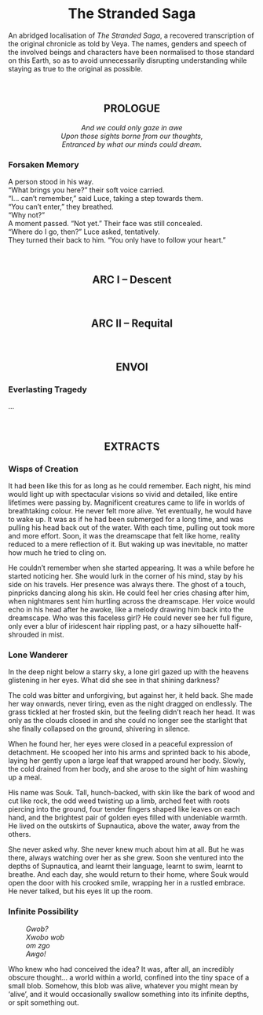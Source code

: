 <h1 align="center"> The Stranded Saga </h1>

An abridged localisation of *The Stranded Saga*, a recovered transcription of the original chronicle as told by Veya. The names, genders and speech of the involved beings and characters have been normalised to those standard on this Earth, so as to avoid unnecessarily disrupting understanding while staying as true to the original as possible.


<br>


<h2 align="center" name="Prologue"> PROLOGUE </h2>

<div align="center">
<em>And we could only gaze in awe</em> <br>
<em>Upon those sights borne from our thoughts,</em> <br>
<em>Entranced by what our minds could dream.</em> <br>
</div>

### Forsaken Memory
A person stood in his way.  
“What brings you here?” their soft voice carried.  
“I... can’t remember,” said Luce, taking a step towards them.  
“You can’t enter,” they breathed.  
“Why not?”  
A moment passed. “Not yet.” Their face was still concealed.  
“Where do I go, then?” Luce asked, tentatively.  
They turned their back to him. “You only have to follow your heart.”  


<br>


<h2 align="center" name="Arc-I"> ARC I – Descent </h2>


<br>


<h2 align="center" name="Arc-II"> ARC II – Requital </h2>


<br>


<h2 align="center" name="Envoi"> ENVOI </h2>

### Everlasting Tragedy
...


<br>


<h2 align="center" name="Extracts"> EXTRACTS </h2>

### Wisps of Creation
It had been like this for as long as he could remember. Each night, his mind would light up with spectacular visions so vivid and detailed, like entire lifetimes were passing by. Magnificent creatures came to life in worlds of breathtaking colour. He never felt more alive. Yet eventually, he would have to wake up. It was as if he had been submerged for a long time, and was pulling his head back out of the water. With each time, pulling out took more and more effort. Soon, it was the dreamscape that felt like home, reality reduced to a mere reflection of it. But waking up was inevitable, no matter how much he tried to cling on.

He couldn’t remember when she started appearing. It was a while before he started noticing her. She would lurk in the corner of his mind, stay by his side on his travels. Her presence was always there. The ghost of a touch, pinpricks dancing along his skin. He could feel her cries chasing after him, when nightmares sent him hurtling across the dreamscape. Her voice would echo in his head after he awoke, like a melody drawing him back into the dreamscape. Who was this faceless girl? He could never see her full figure, only ever a blur of iridescent hair rippling past, or a hazy silhouette half-shrouded in mist.

### Lone Wanderer
In the deep night below a starry sky, a lone girl gazed up with the heavens glistening in her eyes. What did she see in that shining darkness?

The cold was bitter and unforgiving, but against her, it held back. She made her way onwards, never tiring, even as the night dragged on endlessly. The grass tickled at her frosted skin, but the feeling didn’t reach her head. It was only as the clouds closed in and she could no longer see the starlight that she finally collapsed on the ground, shivering in silence.

When he found her, her eyes were closed in a peaceful expression of detachment. He scooped her into his arms and sprinted back to his abode, laying her gently upon a large leaf that wrapped around her body. Slowly, the cold drained from her body, and she arose to the sight of him washing up a meal.

His name was Souk. Tall, hunch-backed, with skin like the bark of wood and cut like rock, the odd weed twisting up a limb, arched feet with roots piercing into the ground, four tender fingers shaped like leaves on each hand, and the brightest pair of golden eyes filled with undeniable warmth. He lived on the outskirts of Supnautica, above the water, away from the others.

She never asked why. She never knew much about him at all. But he was there, always watching over her as she grew. Soon she ventured into the depths of Supnautica, and learnt their language, learnt to swim, learnt to breathe. And each day, she would return to their home, where Souk would open the door with his crooked smile, wrapping her in a rustled embrace. He never talked, but his eyes lit up the room.

### Infinite Possibility
&emsp; &emsp; *Gwob?*  
&emsp; &emsp; *Xwobo wob*  
&emsp; &emsp; *om zgo*  
&emsp; &emsp; *Awgo!*  

Who knew who had conceived the idea? It was, after all, an incredibly obscure thought... a world within a world, confined into the tiny space of a small blob. Somehow, this blob was alive, whatever you might mean by ‘alive’, and it would occasionally swallow something into its infinite depths, or spit something out.
